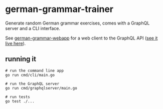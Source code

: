 # german-grammar-trainer
Generate random German grammar exercises, comes with a GraphQL server and a CLI interface.

See [german-grammar-webapp](https://github.com/tdidierjean/german-grammar-webapp) for a web client to the GraphQL API ([see it live here](https://german-grammar.netlify.com/)).

## running it

```
# run the command line app
go run cmd/cli/main.go

# run the GraphQL server
go run cmd/graphqlserver/main.go

# run tests
go test ./...
```
